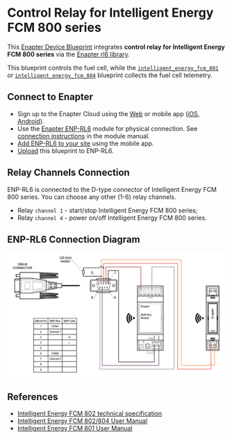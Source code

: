 # Control Relay for Intelligent Energy FCM 800 series

This [Enapter Device Blueprint](https://go.enapter.com/marketplace-readme) integrates **control relay for Intelligent Energy FCM 800 series** via the [Enapter rl6 library](https://go.enapter.com/developers-enapter-rl6).

This blueprint controls the fuel cell, while the [`intelligent_energy_fcm_801`](../intelligent_energy_fcm_801) or [`intelligent_energy_fcm_804`](../intelligent_energy_fcm_804) blueprint collects the fuel cell telemetry.

## Connect to Enapter

- Sign up to the Enapter Cloud using the [Web](https://cloud.enapter.com/) or mobile app ([iOS](https://apps.apple.com/app/id1388329910), [Android](https://play.google.com/store/apps/details?id=com.enapter&hl=en)).
- Use the [Enapter ENP-RL6](https://go.enapter.com/handbook-enp-rl6) module for physical connection. See [connection instructions](https://go.enapter.com/handbook-enp-rl6-conn) in the module manual.
- [Add ENP-RL6 to your site](https://go.enapter.com/handbook-mobile-app) using the mobile app.
- [Upload](https://go.enapter.com/developers-upload-blueprint) this blueprint to ENP-RL6.

## Relay Channels Connection

ENP-RL6 is connected to the D-type connector of Intelligent Energy FCM 800 series. You can choose any other (1-6) relay channels.

- Relay `channel 1` - start/stop Intelligent Energy FCM 800 series;
- Relay `channel 4` - power on/off Intelligent Energy FCM 800 series.

## ENP-RL6 Connection Diagram

<p align="left"><img height="auto" width="800" src=".assets/IE_FC_connection.png"></p>

## References

- [Intelligent Energy FCM 802 technical specification](https://go.enapter.com/intelligent-energy-fcm802-spec)
- [Intelligent Energy FCM 802/804 User Manual](https://go.enapter.com/intelligent-energy-user-manual)
- [Intelligent Energy FCM 801 User Manual](https://go.enapter.com/intelligent-energy-fcm801-user-manual)
